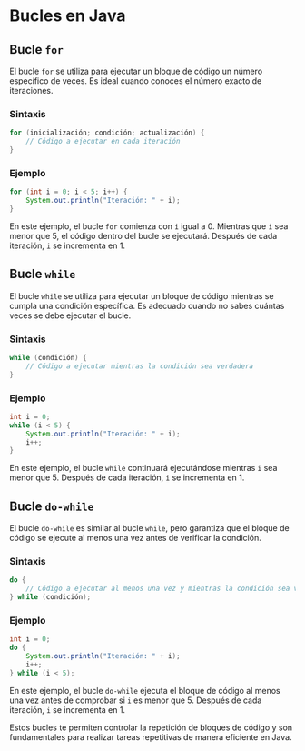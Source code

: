 # Bucles en Java

## Bucle `for`
El bucle `for` se utiliza para ejecutar un bloque de código un número específico de veces. Es ideal cuando conoces el número exacto de iteraciones.

### Sintaxis
```java
for (inicialización; condición; actualización) {
    // Código a ejecutar en cada iteración
}
```

### Ejemplo
```java
for (int i = 0; i < 5; i++) {
    System.out.println("Iteración: " + i);
}
```

En este ejemplo, el bucle `for` comienza con `i` igual a 0. Mientras que `i` sea menor que 5, el código dentro del bucle se ejecutará. Después de cada iteración, `i` se incrementa en 1.

## Bucle `while`
El bucle `while` se utiliza para ejecutar un bloque de código mientras se cumpla una condición específica. Es adecuado cuando no sabes cuántas veces se debe ejecutar el bucle.

### Sintaxis
```java
while (condición) {
    // Código a ejecutar mientras la condición sea verdadera
}
```

### Ejemplo
```java
int i = 0;
while (i < 5) {
    System.out.println("Iteración: " + i);
    i++;
}
```

En este ejemplo, el bucle `while` continuará ejecutándose mientras `i` sea menor que 5. Después de cada iteración, `i` se incrementa en 1.

## Bucle `do-while`
El bucle `do-while` es similar al bucle `while`, pero garantiza que el bloque de código se ejecute al menos una vez antes de verificar la condición.

### Sintaxis
```java
do {
    // Código a ejecutar al menos una vez y mientras la condición sea verdadera
} while (condición);
```

### Ejemplo
```java
int i = 0;
do {
    System.out.println("Iteración: " + i);
    i++;
} while (i < 5);
```

En este ejemplo, el bucle `do-while` ejecuta el bloque de código al menos una vez antes de comprobar si `i` es menor que 5. Después de cada iteración, `i` se incrementa en 1.

Estos bucles te permiten controlar la repetición de bloques de código y son fundamentales para realizar tareas repetitivas de manera eficiente en Java.